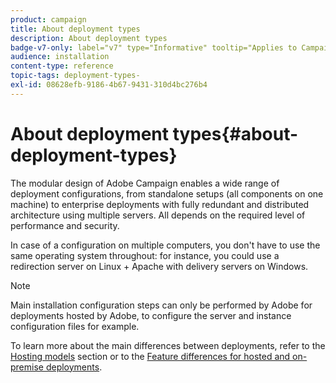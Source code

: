 ```yaml
---
product: campaign
title: About deployment types
description: About deployment types
badge-v7-only: label="v7" type="Informative" tooltip="Applies to Campaign Classic v7 only"
audience: installation
content-type: reference
topic-tags: deployment-types-
exl-id: 08628efb-9186-4b67-9431-310d4bc276b4
---
```

# About deployment types{#about-deployment-types}



The modular design of Adobe Campaign enables a wide range of deployment configurations, from standalone setups (all components on one machine) to enterprise deployments with fully redundant and distributed architecture using multiple servers. All depends on the required level of performance and security.

In case of a configuration on multiple computers, you don't have to use the same operating system throughout: for instance, you could use a redirection server on Linux + Apache with delivery servers on Windows.

>[!NOTE]
>
>Main installation configuration steps can only be performed by Adobe for deployments hosted by Adobe, to configure the server and instance configuration files for example.
>
>To learn more about the main differences between deployments, refer to the [Hosting models](../../installation/using/hosting-models.md) section or to the [Feature differences for hosted and on-premise deployments](../../installation/using/capability-matrix.md).
